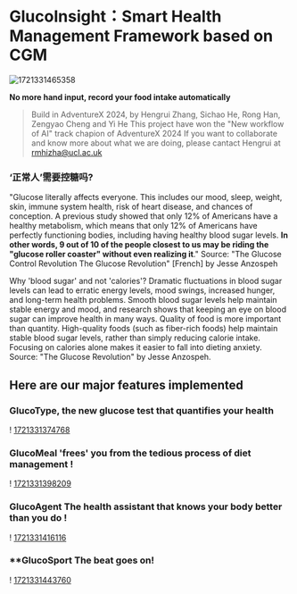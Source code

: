 # **GlucoInsight：Smart Health Management Framework based on CGM**

![1721331465358](README.assets/1721331465358.png)

**No more hand input, record your food intake automatically**

> Build in AdventureX 2024, by Hengrui Zhang, Sichao He, Rong Han, Zengyao Cheng and Yi He
> This project have won the "New workflow of AI" track chapion of AdventureX 2024
> If you want to collaborate and know more about what we are doing, please cantact Hengrui at rmhizha@ucl.ac.uk

### ‘**正常人’需要控糖吗?** 

"Glucose literally affects everyone. This includes our mood, sleep, weight, skin, immune system health, risk of heart disease, and chances of conception. A previous study showed that only 12% of Americans have a healthy metabolism, which means that only 12% of Americans have perfectly functioning bodies, including having healthy blood sugar levels. **In other words, 9 out of 10 of the people closest to us may be riding the "glucose roller coaster" without even realizing it**." Source: "The Glucose Control Revolution The Glucose Revolution" [French] by Jesse Anzospeh

Why 'blood sugar' and not 'calories'? Dramatic fluctuations in blood sugar levels can lead to erratic energy levels, mood swings, increased hunger, and long-term health problems. Smooth blood sugar levels help maintain stable energy and mood, and research shows that keeping an eye on blood sugar can improve health in many ways. Quality of food is more important than quantity. High-quality foods (such as fiber-rich foods) help maintain stable blood sugar levels, rather than simply reducing calorie intake. Focusing on calories alone makes it easier to fall into dieting anxiety. Source: "The Glucose Revolution" by Jesse Anzospeh.

## Here are our major features implemented

### **GlucoType, the new glucose test that quantifies your health**

! [1721331374768](README.assets/1721331374768.png)

### **GlucoMeal 'frees' you from the tedious process of diet management** ! 

! [1721331398209](README.assets/1721331398209.png)

### **GlucoAgent The health assistant that knows your body better than you do** ! 

! [1721331416116](README.assets/1721331416116.png)

### **GlucoSport The beat goes on! 

! [1721331443760](README.assets/1721331443760.png)
